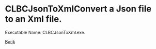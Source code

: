 
# CLBCJsonToXmlConvert a Json file to an Xml file.
          
Executable Name: CLBCJsonToXml.exe.

[Back](../../../../README.md)
        
        